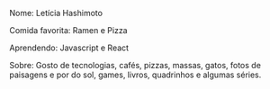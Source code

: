 Nome: Letícia Hashimoto

Comida favorita: Ramen e Pizza

Aprendendo: Javascript e React

Sobre: Gosto de tecnologias, cafés, pizzas, massas, gatos, fotos de paisagens e por do sol, games, livros, quadrinhos e algumas séries. 